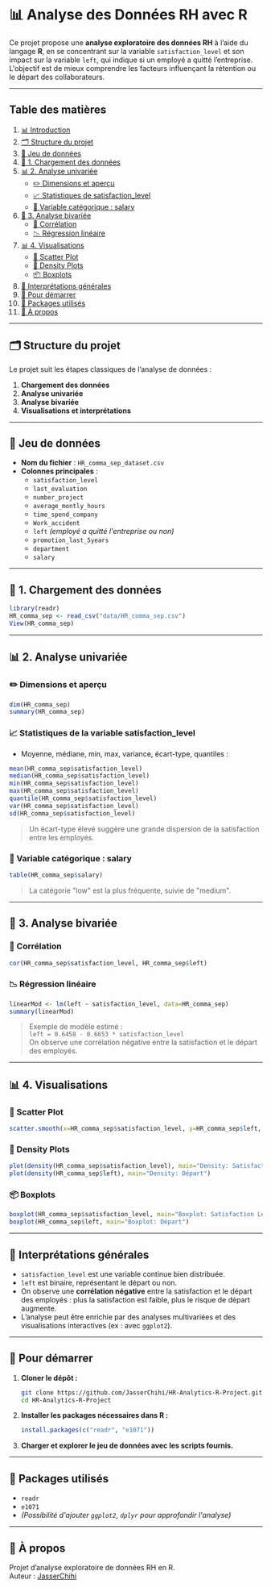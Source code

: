 # 📊 Analyse des Données RH avec R

Ce projet propose une **analyse exploratoire des données RH** à l’aide du langage **R**, en se concentrant sur la variable `satisfaction_level` et son impact sur la variable `left`, qui indique si un employé a quitté l’entreprise. L'objectif est de mieux comprendre les facteurs influençant la rétention ou le départ des collaborateurs.

---

## Table des matières

1. [📊 Introduction](#-analyse-des-données-rh-avec-r)
2. [🗂️ Structure du projet](#structure-du-projet)
3. [📁 Jeu de données](#-jeu-de-données)
4. [🧪 1. Chargement des données](#-1-chargement-des-données)
5. [📊 2. Analyse univariée](#-2-analyse-univariée)
    - [✏️ Dimensions et aperçu](#-dimensions-et-apercu)
    - [📈 Statistiques de satisfaction_level](#-statistiques-de-la-variable-satisfaction_level)
    - [🧷 Variable catégorique : salary](#-variable-catégorique--salary)
6. [🔗 3. Analyse bivariée](#-3-analyse-bivariée)
    - [🔄 Corrélation](#-corrélation)
    - [📉 Régression linéaire](#-régression-linéaire)
7. [📊 4. Visualisations](#-4-visualisations)
    - [🔵 Scatter Plot](#-scatter-plot)
    - [🌈 Density Plots](#-density-plots)
    - [📦 Boxplots](#-boxplots)
8. [🧠 Interprétations générales](#-interprétations-générales)
9. [🚀 Pour démarrer](#-pour-démarrer)
10. [🔧 Packages utilisés](#-packages-utilisés)
11. [📄 À propos](#-à-propos)

---

## 🗂️ Structure du projet

Le projet suit les étapes classiques de l’analyse de données :

1. **Chargement des données**
2. **Analyse univariée**
3. **Analyse bivariée**
4. **Visualisations et interprétations**



---

## 📁 Jeu de données

- **Nom du fichier** : `HR_comma_sep_dataset.csv`
- **Colonnes principales** :
  - `satisfaction_level`
  - `last_evaluation`
  - `number_project`
  - `average_montly_hours`
  - `time_spend_company`
  - `Work_accident`
  - `left` *(employé a quitté l'entreprise ou non)*
  - `promotion_last_5years`
  - `department`
  - `salary`

---

## 🧪 1. Chargement des données

```r
library(readr)
HR_comma_sep <- read_csv("data/HR_comma_sep.csv")
View(HR_comma_sep)
```

---

## 📊 2. Analyse univariée

### ✏️ Dimensions et aperçu
```r
dim(HR_comma_sep)
summary(HR_comma_sep)
```

### 📈 Statistiques de la variable satisfaction_level
- Moyenne, médiane, min, max, variance, écart-type, quantiles :
```r
mean(HR_comma_sep$satisfaction_level)
median(HR_comma_sep$satisfaction_level)
min(HR_comma_sep$satisfaction_level)
max(HR_comma_sep$satisfaction_level)
quantile(HR_comma_sep$satisfaction_level)
var(HR_comma_sep$satisfaction_level)
sd(HR_comma_sep$satisfaction_level)
```
> Un écart-type élevé suggère une grande dispersion de la satisfaction entre les employés.

### 🧷 Variable catégorique : salary
```r
table(HR_comma_sep$salary)
```
> La catégorie "low" est la plus fréquente, suivie de "medium".

---

## 🔗 3. Analyse bivariée

### 🔄 Corrélation
```r
cor(HR_comma_sep$satisfaction_level, HR_comma_sep$left)
```

### 📉 Régression linéaire
```r
linearMod <- lm(left ~ satisfaction_level, data=HR_comma_sep)
summary(linearMod)
```
> Exemple de modèle estimé :  
> `left = 0.6458 - 0.6653 * satisfaction_level`  
> On observe une corrélation négative entre la satisfaction et le départ des employés.

---

## 📊 4. Visualisations

### 🔵 Scatter Plot
```r
scatter.smooth(x=HR_comma_sep$satisfaction_level, y=HR_comma_sep$left, main="Satisfaction vs Départ")
```

### 🌈 Density Plots
```r
plot(density(HR_comma_sep$satisfaction_level), main="Density: Satisfaction Level")
plot(density(HR_comma_sep$left), main="Density: Départ")
```

### 📦 Boxplots
```r
boxplot(HR_comma_sep$satisfaction_level, main="Boxplot: Satisfaction Level")
boxplot(HR_comma_sep$left, main="Boxplot: Départ")
```

---

## 🧠 Interprétations générales

- `satisfaction_level` est une variable continue bien distribuée.
- `left` est binaire, représentant le départ ou non.
- On observe une **corrélation négative** entre la satisfaction et le départ des employés : plus la satisfaction est faible, plus le risque de départ augmente.
- L’analyse peut être enrichie par des analyses multivariées et des visualisations interactives (ex : avec `ggplot2`).

---

## 🚀 Pour démarrer

1. **Cloner le dépôt :**
   ```bash
   git clone https://github.com/JasserChihi/HR-Analytics-R-Project.git
   cd HR-Analytics-R-Project
   ```
2. **Installer les packages nécessaires dans R :**
   ```r
   install.packages(c("readr", "e1071"))
   ```
3. **Charger et explorer le jeu de données avec les scripts fournis.**

---

## 🔧 Packages utilisés

- `readr`
- `e1071`
- *(Possibilité d'ajouter `ggplot2`, `dplyr` pour approfondir l'analyse)*

---

## 📄 À propos

Projet d’analyse exploratoire de données RH en R.  
Auteur : [JasserChihi](https://github.com/JasserChihi)
